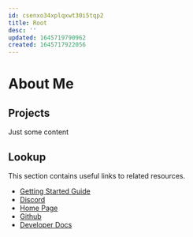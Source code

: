```yaml
---
id: csenxo34xplqxwt30i5tqp2
title: Root
desc: ''
updated: 1645719790962
created: 1645717922056
---
```

# About Me


## Projects
Just some content
## Lookup

This section contains useful links to related resources.

- [Getting Started Guide](https://link.dendron.so/6b25)
- [Discord](https://link.dendron.so/6b23)
- [Home Page](https://wiki.dendron.so/)
- [Github](https://link.dendron.so/6b24)
- [Developer Docs](https://docs.dendron.so/)
